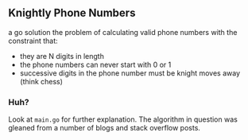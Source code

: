 ## Knightly Phone Numbers
a go solution the problem of calculating valid phone numbers with the constraint that:
- they are N digits in length
- the phone numbers can never start with 0 or 1
- successive digits in the phone number must be knight moves away (think chess)

### Huh?
Look at `main.go` for further explanation.
The algorithm in question was gleaned from a number of blogs and stack overflow posts.
